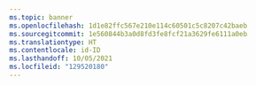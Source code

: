 ```yaml
---
ms.topic: banner
ms.openlocfilehash: 1d1e82ffc567e210e114c60501c5c8207c42baeb
ms.sourcegitcommit: 1e560844b3a0d8fd3fe8fcf21a3629fe6111a0eb
ms.translationtype: HT
ms.contentlocale: id-ID
ms.lasthandoff: 10/05/2021
ms.locfileid: "129520180"
---
```

